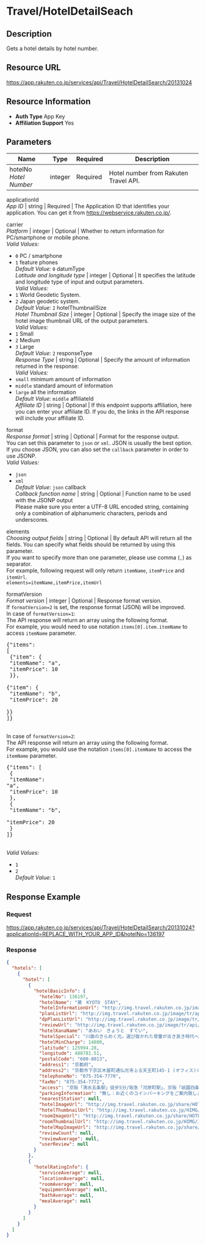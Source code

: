 
# Travel/HotelDetailSeach

## Description

Gets a hotel details by hotel number.
## Resource URL

https://app.rakuten.co.jp/services/api/Travel/HotelDetailSearch/20131024
## Resource Information

* **Auth Type** App Key
* **Affiliation Support** Yes

## Parameters

Name | Type | Required | Description
 --- | --- | --- | --- 
hotelNo<br>*Hotel Number* | integer | Required | Hotel number from Rakuten Travel API.

applicationId<br>*App ID* | string | Required | The Application ID that identifies your application. You can get it from <a href="https://webservice.rakuten.co.jp/" target="_blank">https://webservice.rakuten.co.jp/</a>.

carrier<br>*Platform* | integer | Optional | Whether to return information for PC/smartphone or mobile phone.
<br>*Valid Values:*
* <code>0</code> PC / smartphone
* <code>1</code> feature phones
<br>*Default Value:* <code>0</code>
datumType<br>*Latitude and longitude type* | integer | Optional | It specifies the latitude and longitude type of input and output parameters.
<br>*Valid Values:*
* <code>1</code> World Geodetic System.
* <code>2</code> Japan geodetic system.
<br>*Default Value:* <code>2</code>
hotelThumbnailSize<br>*Hotel Thumbnail Size* | integer | Optional | Specify the image size of the hotel image thumbnail URL of the output parameters.
<br>*Valid Values:*
* <code>1</code> Small
* <code>2</code> Medium
* <code>3</code> Large
<br>*Default Value:* <code>2</code>
responseType<br>*Response Type* | string | Optional | Specify the amount of information returned in the response:
<br>*Valid Values:*
* <code>small</code> minimum amount of information
* <code>middle</code> standard amount of information
* <code>large</code> all the information
<br>*Default Value:* <code>middle</code>
affiliateId<br>*Affiliate ID* | string | Optional | If this endpoint supports affiliation, here you can enter your affiliate ID. If you do, the links in the API response will include your affiliate ID.

format<br>*Response format* | string | Optional | Format for the response output.<br>You can set this parameter to <code>json</code> or <code>xml</code>. JSON is usually the best option.<br>If you choose JSON, you can also set the <code>callback</code> parameter in order to use JSONP.
<br>*Valid Values:*
* <code>json</code> 
* <code>xml</code> 
<br>*Default Value:* <code>json</code>
callback<br>*Callback function name* | string | Optional | Function name to be used with the JSONP output<br>Please make sure you enter a UTF-8 URL encoded string, containing only a combination of alphanumeric characters, periods and underscores.

elements<br>*Choosing output fields* | string | Optional | By default API will return all the fields. You can specify what fields should be returned by using this parameter.<br>If you want to specify more than one parameter, please use comma (<code>,</code>) as separator.<br>For example, following request will only return <code>itemName</code>, <code>itemPrice</code> and <code>itemUrl</code>.<br><code>elements=itemName,itemPrice,itemUrl</code>

formatVersion<br>*Format version* | integer | Optional | Response format version.<br>If <code>formatVersion=2</code> is set, the response format (JSON) will be improved.<br>In case of <code>formatVersion=1</code>:<br>The API response will return an array using the following format.<br>For example, you would need to use notation <code>items[0].item.itemName</code> to access <code>itemName</code> parameter.<br><pre class="prettyprint">{"items": [<br>    {"item": {<br>        "itemName": "a",<br>        "itemPrice": 10<br>    }},<br>    {"item": {<br>        "itemName": "b",<br>        "itemPrice": 20<br>    }}<br>]}</pre><br>In case of <code>formatVersion=2</code>:<br>The API response will return an array using the following format.<br>For example, you would use the notation <code>items[0].itemName</code> to access the <code>itemName</code> parameter.<br><pre class="prettyprint">{"items": [<br>    {<br>        "itemName": "a",<br>        "itemPrice": 10<br>    },<br>    {<br>        "itemName": "b",<br>        "itemPrice": 20<br>    }<br>]}</pre>
<br>*Valid Values:*
* <code>1</code> 
* <code>2</code> 
<br>*Default Value:* <code>1</code>
## Response Example

### Request

https://app.rakuten.co.jp/services/api/Travel/HotelDetailSearch/20131024?applicationId=REPLACE_WITH_YOUR_APP_ID&hotelNo=136197
### Response

```json
{
  "hotels": [
    {
      "hotel": [
        {
          "hotelBasicInfo": {
            "hotelNo": 136197,
            "hotelName": "葵　KYOTO　STAY",
            "hotelInformationUrl": "http://img.travel.rakuten.co.jp/image/tr/api/if/uPw0Q/?f_no=136197",
            "planListUrl": "http://img.travel.rakuten.co.jp/image/tr/api/if/ZwI4Q/?f_no=136197&f_flg=PLAN",
            "dpPlanListUrl": "http://img.travel.rakuten.co.jp/image/tr/api/if/G02wZ/?noTomariHotel=136197",
            "reviewUrl": "http://img.travel.rakuten.co.jp/image/tr/api/if/50xNk/?f_hotel_no=136197",
            "hotelKanaName": "あおい　きょうと　すてい",
            "hotelSpecial": "川面のきらめく光。選び抜かれた骨董が古き良き時代へ誘います。ライブラリーで読書、川床テラスでお茶を。",
            "hotelMinCharge": 14800,
            "latitude": 125994.28,
            "longitude": 488781.51,
            "postalCode": "600-8013",
            "address1": "京都府",
            "address2": "京都市下京区木屋町通仏光寺上る天王町145-1 (オフィス)※町家は別の場所になります。",
            "telephoneNo": "075-354-7770",
            "faxNo": "075-354-7772",
            "access": "京阪「清水五条駅」徒歩5分/阪急「河原町駅」、京阪「祇園四条駅」徒歩10分/ＪＲ「京都駅」タクシーで10分",
            "parkingInformation": "無し：お近くのコインパーキングをご案内致します。",
            "nearestStation": null,
            "hotelImageUrl": "http://img.travel.rakuten.co.jp/share/HOTEL/136197/136197.jpg",
            "hotelThumbnailUrl": "http://img.travel.rakuten.co.jp/HIMG/90/136197.jpg",
            "roomImageUrl": "http://img.travel.rakuten.co.jp/share/HOTEL/136197/136197_1f.jpg",
            "roomThumbnailUrl": "http://img.travel.rakuten.co.jp/HIMG/INTERIOR/136197.jpg",
            "hotelMapImageUrl": "http://img.travel.rakuten.co.jp/share/HOTEL/136197/136197map.gif",
            "reviewCount": null,
            "reviewAverage": null,
            "userReview": null
          }
        },
        {
          "hotelRatingInfo": {
            "serviceAverage": null,
            "locationAverage": null,
            "roomAverage": null,
            "equipmentAverage": null,
            "bathAverage": null,
            "mealAverage": null
          }
        }
      ]
    }
  ]
}
```

